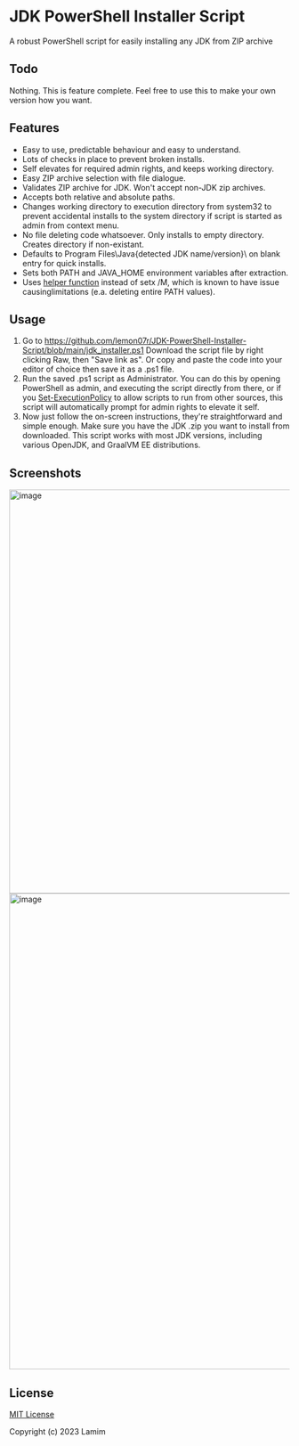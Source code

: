 # JDK PowerShell Installer Script
A robust PowerShell script for easily installing any JDK from ZIP archive

## Todo
Nothing. This is feature complete. Feel free to use this to make your own version how you want. 

## Features
- Easy to use, predictable behaviour and easy to understand.
- Lots of checks in place to prevent broken installs. 
- Self elevates for required admin rights, and keeps working directory.
- Easy ZIP archive selection with file dialogue.
- Validates ZIP archive for JDK. Won't accept non-JDK zip archives. 
- Accepts both relative and absolute paths. 
- Changes working directory to execution directory from system32 to prevent accidental installs to the system directory if script is started as admin from context menu.
- No file deleting code whatsoever. Only installs to empty directory. Creates directory if non-existant.
- Defaults to Program Files\Java\{detected JDK name/version}\ on blank entry for quick installs.
- Sets both PATH and JAVA_HOME environment variables after extraction. 
- Uses [helper function](https://stackoverflow.com/a/69239861) instead of setx /M, which is known to have issue causinglimitations (e.a. deleting entire PATH values).

## Usage
1. Go to https://github.com/lemon07r/JDK-PowerShell-Installer-Script/blob/main/jdk_installer.ps1
Download the script file by right clicking Raw, then "Save link as".
Or copy and paste the code into your editor of choice then save it as a .ps1 file.
2. Run the saved .ps1 script as Administrator. You can do this by opening PowerShell as admin, and executing the script directly from there, or if you [Set-ExecutionPolicy](https://superuser.com/questions/106360/how-to-enable-execution-of-powershell-scripts) to allow scripts to run from other sources, this script will automatically prompt for admin rights to elevate it self.
3. Now just follow the on-screen instructions, they're straightforward and simple enough. Make sure you have the JDK .zip you want to install from downloaded. This script works with most JDK versions, including various OpenJDK, and GraalVM EE distributions.

## Screenshots
<img width="725" alt="image" src="https://user-images.githubusercontent.com/12001338/213161263-b26bb396-e9e7-4fd0-89ce-ea3884f82fb7.png">
<img width="855" alt="image" src="https://user-images.githubusercontent.com/12001338/213161550-270515f6-e524-460b-9ba6-7d1fd2d632c3.png">

## License
[MIT License](https://github.com/lemon07r/JDK-PowerShell-Installer-Script/blob/main/LICENSE)

Copyright (c) 2023 Lamim
